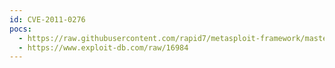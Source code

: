 ```yaml
---
id: CVE-2011-0276
pocs:
  - https://raw.githubusercontent.com/rapid7/metasploit-framework/master/modules/exploits/windows/http/hp_openview_insight_backdoor.rb
  - https://www.exploit-db.com/raw/16984
---
```

